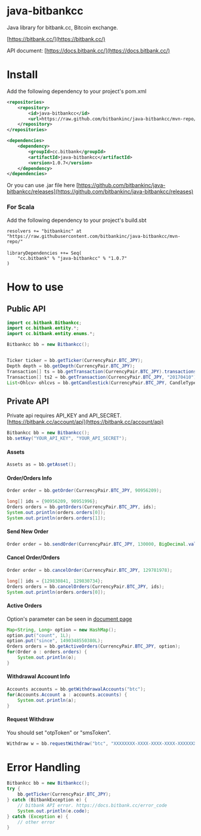 # java-bitbankcc
Java library for bitbank.cc, Bitcoin exchange.

[https://bitbank.cc/](https://bitbank.cc/)

API document: [https://docs.bitbank.cc/](https://docs.bitbank.cc/)

# Install
Add the following dependency to your project's pom.xml
```xml
<repositories>
    <repository>
        <id>java-bitbankcc</id>
        <url>https://raw.github.com/bitbankinc/java-bitbankcc/mvn-repo/</url>
    </repository>
</repositories>

<dependencies>
    <dependency>
        <groupId>cc.bitbank</groupId>
        <artifactId>java-bitbankcc</artifactId>
        <version>1.0.7</version>
    </dependency>
</dependencies>
```
Or you can use .jar file here [https://github.com/bitbankinc/java-bitbankcc/releases](https://github.com/bitbankinc/java-bitbankcc/releases)

### For Scala
Add the following dependency to your project's build.sbt
```
resolvers += "bitbankinc" at "https://raw.githubusercontent.com/bitbankinc/java-bitbankcc/mvn-repo/"
　
libraryDependencies ++= Seq(
    "cc.bitbank" % "java-bitbankcc" % "1.0.7"
)

```

# How to use
## Public API
```java
import cc.bitbank.Bitbankcc;
import cc.bitbank.entity.*;
import cc.bitbank.entity.enums.*;

Bitbankcc bb = new Bitbankcc();


Ticker ticker = bb.getTicker(CurrencyPair.BTC_JPY);
Depth depth = bb.getDepth(CurrencyPair.BTC_JPY);
Transaction[] ts = bb.getTransaction(CurrencyPair.BTC_JPY).transactions;
Transaction[] ts2 = bb.getTransaction(CurrencyPair.BTC_JPY, "20170410").transactions;
List<Ohlcv> ohlcvs = bb.getCandlestick(CurrencyPair.BTC_JPY, CandleType._1DAY, "2017").candlestick[0].getOhlcvList();

```

## Private API
Private api requires API_KEY and API_SECRET.
[https://bitbank.cc/account/api](https://bitbank.cc/account/api)

```java
Bitbankcc bb = new Bitbankcc();
bb.setKey("YOUR_API_KEY", "YOUR_API_SECRET");
```

#### Assets
```java
Assets as = bb.getAsset();
```

#### Order/Orders Info
```java
Order order = bb.getOrder(CurrencyPair.BTC_JPY, 90956209);

long[] ids = {90956209, 90951996};
Orders orders = bb.getOrders(CurrencyPair.BTC_JPY, ids);
System.out.println(orders.orders[0]);
System.out.println(orders.orders[1]);
```

#### Send New Order
```java
Order order = bb.sendOrder(CurrencyPair.BTC_JPY, 130000, BigDecimal.valueOf(0.01), OrderSide.BUY, OrderType.LIMIT);
```

#### Cancel Order/Orders
```java
Order order = bb.cancelOrder(CurrencyPair.BTC_JPY, 129781978);

long[] ids = {129830841, 129830734};
Orders orders = bb.cancelOrders(CurrencyPair.BTC_JPY, ids);
System.out.println(orders.orders[0]);
```

#### Active Orders
Option's parameter can be seen in [document page](https://docs.bitbank.cc/#!/Order/active_orders)
```java
Map<String, Long> option = new HashMap();
option.put("count", 1L);
option.put("since", 1490348550380L);
Orders orders = bb.getActiveOrders(CurrencyPair.BTC_JPY, option);
for(Order o : orders.orders) {
    System.out.println(o);
}
```

#### Withdrawal Account Info
```java
Accounts accounts = bb.getWithdrawalAccounts("btc");
for(Accounts.Account a : accounts.accounts) {
    System.out.println(a);
}
```

#### Request Withdraw
You should set "otpToken" or "smsToken".
```java
Withdraw w = bb.requestWithdraw("btc", "XXXXXXXX-XXXX-XXXX-XXXX-XXXXXXXXXX", BigDecimal.valueOf(0.005), "867005", "");
```


# Error Handling
```java
Bitbankcc bb = new Bitbankcc();
try {
    bb.getTicker(CurrencyPair.BTC_JPY);
} catch (BitbankException e) {
    // bitbank API error. https://docs.bitbank.cc/error_code
    System.out.println(e.code);
} catch (Exception e) {
    // other error
}
```
